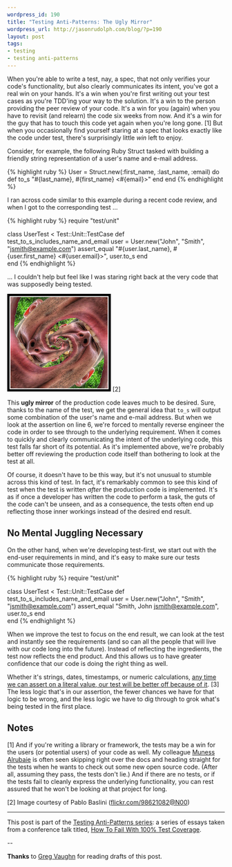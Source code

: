 ```yaml
--- 
wordpress_id: 190
title: "Testing Anti-Patterns: The Ugly Mirror"
wordpress_url: http://jasonrudolph.com/blog/?p=190
layout: post
tags:
- testing
- testing anti-patterns
---
```

When you're able to write a test, nay, a spec, that not only verifies your code's functionality, but also clearly communicates its intent, you've got a real win on your hands.  It's a win when you're first writing out your test cases as you're TDD'ing your way to the solution.  It's a win to the person providing the peer review of your code.  It's a win for you (again) when you have to revisit (and relearn) the code six weeks from now.  And it's a win for the guy that has to touch this code yet again when you're long gone.  [1]  But when you occasionally find yourself staring at a spec that looks exactly like the code under test, there's surprisingly little *win* left to enjoy.  

Consider, for example, the following Ruby Struct tasked with building a friendly string representation of a user's name and e-mail address.

{% highlight ruby %}
User = Struct.new(:first_name, :last_name, :email) do
  def to_s
    "#{last_name}, #{first_name} <#{email}>"
  end
end
{% endhighlight %}

I ran across code similar to this example during a recent code review, and when I got to the corresponding test ...

{% highlight ruby %}
require "test/unit"

class UserTest < Test::Unit::TestCase
  def test_to_s_includes_name_and_email
    user = User.new("John", "Smith", "jsmith@example.com")
    assert_equal "#{user.last_name}, #{user.first_name} <#{user.email}>", user.to_s
  end  
end
{% endhighlight %}

... I couldn't help but feel like I was staring right back at the very code that was supposedly being tested.

[![Ahhhhhhhh!](/resources/20080729-ugly-mirror.jpg "Image courtesy of Pablo Baslini (flickr.com/98621082@N00)")](http://www.flickr.com/photos/98621082@N00/434585853/ "Image courtesy of Pablo Baslini (flickr.com/98621082@N00)") [2]

This **ugly mirror** of the production code leaves much to be desired.  Sure, thanks to the name of the test, we get the general idea that <code>to_s</code> will output some combination of the user's name and e-mail address.  But when we look at the assertion on line 6, we're forced to mentally reverse engineer the code in order to see through to the underlying requirement.  When it comes to quickly and clearly communicating the intent of the underlying code, this test falls far short of its potential.  As it's implemented above, we're probably better off reviewing the production code itself than bothering to look at the test at all.

Of course, it doesn't have to be this way, but it's not unusual to stumble across this kind of test.  In fact, it's remarkably common to see this kind of test when the test is written *after* the production code is implemented.  It's as if once a developer has written the code to perform a task, the guts of the code can't be unseen, and as a consequence, the tests often end up reflecting those inner workings instead of the desired end result.

## No Mental Juggling Necessary

On the other hand, when we're developing test-first, we start out with the end-user requirements in mind, and it's easy to make sure our tests communicate those requirements.

{% highlight ruby %}
require "test/unit"

class UserTest < Test::Unit::TestCase
  def test_to_s_includes_name_and_email
    user = User.new("John", "Smith", "jsmith@example.com")
    assert_equal "Smith, John <jsmith@example.com>", user.to_s
  end  
end
{% endhighlight %}

When we improve the test to focus on the end result, we can look at the test and instantly see the requirements (and so can all the people that will live with our code long into the future).  Instead of reflecting the ingredients, the test now reflects the end product.  And this allows us to have greater confidence that our code is doing the right thing as well.

Whether it's strings, dates, timestamps, or numeric calculations, [any time we can assert on a literal value, our test will be better off because of it](http://blog.jayfields.com/2008/02/testing-expect-literals.html "Jay Fields' Thoughts: Testing: Expect literals"). [3]  The less logic that's in our assertion, the fewer chances we have for that logic to be wrong, and the less logic we have to dig through to grok what's being tested in the first place.

## Notes

[1] And if you're writing a library or framework, the tests may be a win for the users (or potential users) of your code as well.  My colleague [Muness Alrubaie](http://muness.blogspot.com "Mundane Essays") is often seen skipping right over the docs and heading straight for the tests when he wants to check out some new open source code.  (After all, assuming they pass, the tests don't lie.)  And if there are no tests, or if the tests fail to cleanly express the underlying functionality, you can rest assured that he won't be looking at that project for long.

[2] Image courtesy of Pablo Baslini ([flickr.com/98621082@N00](http://www.flickr.com/98621082@N00 "Flickr: Pablo Baslini's Photostream"))

----

This post is part of the [Testing Anti-Patterns series](http://jasonrudolph.com/blog/testing-anti-patterns-how-to-fail-with-100-test-coverage/ "jasonrudolph.com/blog - Testing Anti-Patterns"): a series of essays taken from a conference talk titled, [How To Fail With 100% Test Coverage](http://blog.thinkrelevance.com/2008/5/23/how-to-fail-with-100-test-coverage "Relevance Blog : How To Fail With 100% Test Coverage").

--

**Thanks** to [Greg Vaughn](http://gigavolt.net/blog/ "Potential Differences") for reading drafts of this post.
